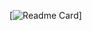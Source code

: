 [![Readme Card](https://github-readme-stats.vercel.app/api/pin/?username=asleep-cult&repo=github-readme-stats)]
